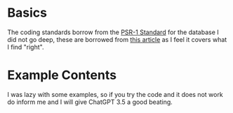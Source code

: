 # Basics
The coding standards borrow from the [PSR-1 Standard](https://github.com/php-fig/fig-standards) for the database I did not go deep, these are borrowed from [this article](https://dev.to/ovid/database-naming-standards-2061) as I feel it covers what I find "right".

# Example Contents
I was lazy with some examples, so if you try the code and it does not work do inform me and I will give ChatGPT 3.5 a good beating.